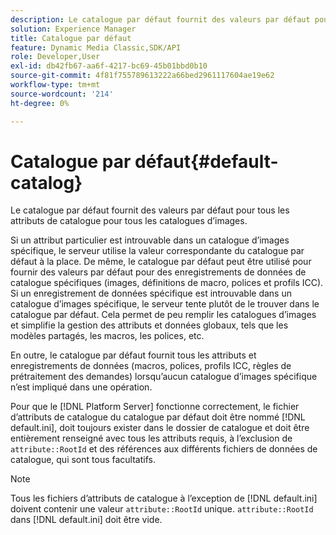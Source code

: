 ```yaml
---
description: Le catalogue par défaut fournit des valeurs par défaut pour tous les attributs de catalogue pour tous les catalogues d’images.
solution: Experience Manager
title: Catalogue par défaut
feature: Dynamic Media Classic,SDK/API
role: Developer,User
exl-id: db42fb67-aa6f-4217-bc69-45b01bbd0b10
source-git-commit: 4f81f755789613222a66bed2961117604ae19e62
workflow-type: tm+mt
source-wordcount: '214'
ht-degree: 0%

---
```


# Catalogue par défaut{#default-catalog}

Le catalogue par défaut fournit des valeurs par défaut pour tous les attributs de catalogue pour tous les catalogues d’images.

Si un attribut particulier est introuvable dans un catalogue d’images spécifique, le serveur utilise la valeur correspondante du catalogue par défaut à la place. De même, le catalogue par défaut peut être utilisé pour fournir des valeurs par défaut pour des enregistrements de données de catalogue spécifiques (images, définitions de macro, polices et profils ICC). Si un enregistrement de données spécifique est introuvable dans un catalogue d’images spécifique, le serveur tente plutôt de le trouver dans le catalogue par défaut. Cela permet de peu remplir les catalogues d’images et simplifie la gestion des attributs et données globaux, tels que les modèles partagés, les macros, les polices, etc.

En outre, le catalogue par défaut fournit tous les attributs et enregistrements de données (macros, polices, profils ICC, règles de prétraitement des demandes) lorsqu’aucun catalogue d’images spécifique n’est impliqué dans une opération.

Pour que le [!DNL Platform Server] fonctionne correctement, le fichier d’attributs de catalogue du catalogue par défaut doit être nommé [!DNL default.ini], doit toujours exister dans le dossier de catalogue et doit être entièrement renseigné avec tous les attributs requis, à l’exclusion de `attribute::RootId` et des références aux différents fichiers de données de catalogue, qui sont tous facultatifs.

>[!NOTE]
>
>Tous les fichiers d’attributs de catalogue à l’exception de [!DNL default.ini] doivent contenir une valeur `attribute::RootId` unique. `attribute::RootId` dans [!DNL default.ini] doit être vide.
